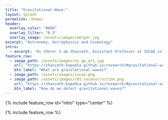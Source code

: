 ```yaml
---
title: "Gravitational-Wave:"
layout: splash
permalink: /home/
header:
  overlay_color: "#000"
  overlay_filter: "0.5"
  overlay_image: /assets/images/merger.jpg
excerpt: "Astronomy, Astrophysics and Cosmology"
intro: 
  - excerpt: 'Hi there! I am Shasvath, Assistant Professor at IUCAA in Pune, India. Welcome to my personal website! Here you will find details about my research, most of which concerns gravitational-wave (GW) astronomy, with a special focus on how GWs can inform and enrich other topics in astrophysics, cosmology and fundamental physics. Click on the tabs above to know more.'
feature_row:
  - image_path: /assets/images/ns_gw_art.jpg
    url: "https://shasvath-kapadia.github.io/research/#gravitational-waves" 
    btn_label: "What are gravitational-waves?"
  - image_path: /assets/images/iucaa.png
  - image_path: /assets/images/c01_reconstruction.png
    url: "https://shasvath-kapadia.github.io/research/#gravitational-wave-data-analysis"
    btn_label: "How do we detect gravitational-waves?"
---
```


{% include feature_row id="intro" type="center" %}

{% include feature_row %}
